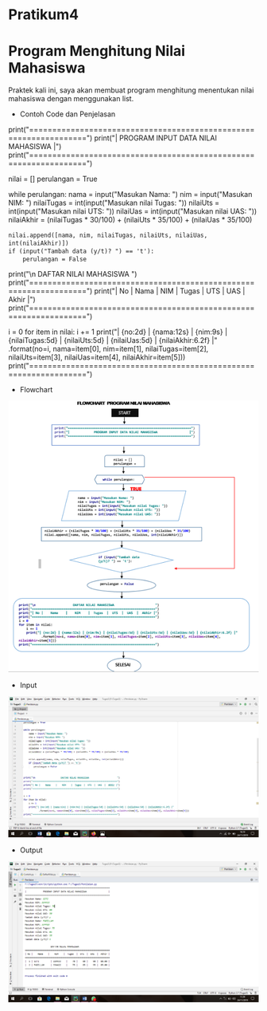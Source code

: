 # Pratikum4

# Program Menghitung Nilai Mahasiswa
Praktek kali ini, saya akan membuat program menghitung menentukan nilai mahasiswa dengan menggunakan list.

* Contoh Code dan Penjelasan
 
print("==================================================================")
print("|             PROGRAM INPUT DATA NILAI MAHASISWA                 |")
print("==================================================================")


nilai = []
perulangan = True

while perulangan:
    nama = input("Masukan Nama: ")
    nim = input("Masukan NIM: ")
    nilaiTugas = int(input("Masukan nilai Tugas: "))
    nilaiUts = int(input("Masukan nilai UTS: "))
    nilaiUas = int(input("Masukan nilai UAS: "))
    nilaiAkhir = (nilaiTugas * 30/100) + (nilaiUts * 35/100) + (nilaiUas * 35/100)

    nilai.append([nama, nim, nilaiTugas, nilaiUts, nilaiUas, int(nilaiAkhir)])
    if (input("Tambah data (y/t)? ") == 't'):
        perulangan = False


print("\n                    DAFTAR NILAI MAHASISWA                      ")
print("==================================================================")
print("| No |    Nama    |    NIM    |  Tugas  |  UTS  |  UAS  |  Akhir |")
print("==================================================================")

i = 0
for item in nilai:
    i += 1
    print("| {no:2d} | {nama:12s} | {nim:9s} | {nilaiTugas:5d} | {nilaiUts:5d} | {nilaiUas:5d} | {nilaiAkhir:6.2f} |"
            .format(no=i, nama=item[0], nim=item[1], nilaiTugas=item[2], nilaiUts=item[3], nilaiUas=item[4], nilaiAkhir=item[5]))
print("==================================================================")


* Flowchart

![input end](https://github.com/fdlhrauf/Pratikum4/blob/master/gambar/FLOWCHART.PNG)

* Input

![input end](https://github.com/fdlhrauf/Pratikum4/blob/master/gambar/INPUT.PNG)

* Output

![input end](https://github.com/fdlhrauf/Pratikum4/blob/master/gambar/Screenshot%20(52).png)
